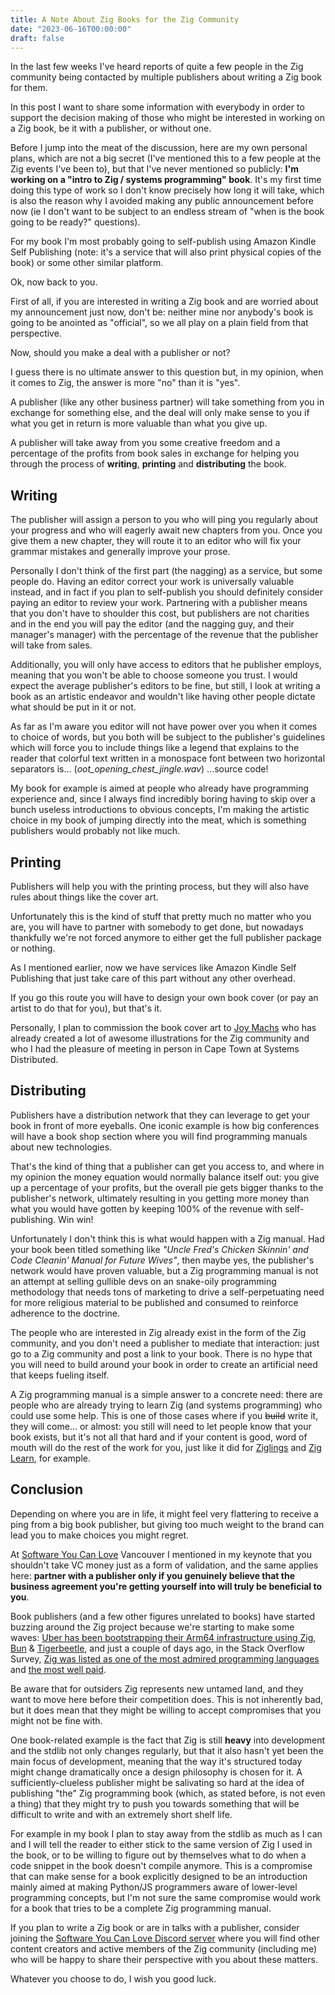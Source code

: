 ```yaml
---
title: A Note About Zig Books for the Zig Community
date: "2023-06-16T00:00:00"
draft: false
---
```

In the last few weeks I've heard reports of quite a few people in the Zig community being contacted by multiple publishers about writing a Zig book for them.

In this post I want to share some information with everybody 
in order to support the decision making of those who might be
interested in working on a Zig book, be it with a publisher, or
without one.

Before I jump into the meat of the discussion, here are my own personal plans, which are not a big secret (I've mentioned this to a few people at the Zig events I've been to), but that I've never mentioned so publicly: **I'm working on a "intro to Zig / systems programming" book**. It's my first time doing this type of work so I don't know precisely how long it will take, which is also the reason why I avoided making any public announcement before now (ie I don't want to be subject to an endless stream of "when is the book going to be ready?" questions). 

For my book I'm most probably going to self-publish using Amazon Kindle Self Publishing (note: it's a service that will also print physical copies of the book) or some other similar platform.

Ok, now back to you.

First of all, if you are interested in writing a Zig book and are worried about my announcement just now, don't be: neither mine nor anybody's book is going to be anointed as "official", so we all play on a plain field from that perspective.

Now, should you make a deal with a publisher or not? 

I guess there is no ultimate answer to this question but, in my opinion, when it comes to Zig, the answer is more "no" than it is "yes". 

A publisher (like any other business partner) will take something from you in exchange for something else, and the deal will only make sense to you if what you get in return is more valuable than what you give up.

A publisher will take away from you some creative freedom and a percentage of the profits from book sales in exchange for helping you through the process of **writing**, **printing** and **distributing** the book.

## Writing 

The publisher will assign a person to you who will ping you regularly about your progress and who will eagerly await new chapters from you. Once you give them a new chapter, they will route it to an editor who will fix your grammar mistakes and generally improve your prose.

Personally I don't think of the first part (the nagging) as a service, but some people do. Having an editor correct your work is universally valuable instead, and in fact if you plan to self-publish you should definitely consider paying an editor to review your work. Partnering with a publisher means that you don't have to shoulder this cost, but publishers are not charities and in the end you will pay the editor (and the nagging guy, and their manager's manager) with the percentage of the revenue that the publisher will take from sales.

Additionally, you will only have access to editors that he publisher employs, meaning that you won't be able to choose someone you trust. I would expect the average publisher's editors to be fine, but still, I look at writing a book as an artistic endeavor and wouldn't like having other people dictate what should be put in it or not. 

As far as I'm aware you editor will not have power over you when it comes to choice of words, but you both will be subject to the publisher's guidelines which will force you to include things like a legend that explains to the reader that colorful text written in a monospace font between two horizontal separators is... (*oot_opening_chest_jingle.wav*) ...source code!

My book for example is aimed at people who already have programming experience and, since I always find incredibly boring having to skip over a bunch useless introductions to obvious concepts, I'm making the artistic choice in my book of jumping directly into the meat, which is something publishers would probably not like much.

## Printing

Publishers will help you with the printing process, but they will also have rules about things like the cover art.

Unfortunately this is the kind of stuff that pretty much no matter who you are, you will have to partner with somebody to get done, but nowadays thankfully we're not forced anymore to either get the full publisher package or nothing. 

As I mentioned earlier, now we have services like Amazon Kindle Self Publishing that just take care of this part without any other overhead.

If you go this route you will have to design your own book cover (or pay an artist to do that for you), but that's it.

Personally, I plan to commission the book cover art to [Joy Machs](https://www.artstation.com/joymachs) who has already created a lot of awesome illustrations for the Zig community and who I had the pleasure of meeting in person in Cape Town at Systems Distributed.

## Distributing

Publishers have a distribution network that they can leverage to get your book in front of more eyeballs. One iconic example is how big conferences will have a book shop section where you will find programming manuals about new technologies. 

That's the kind of thing that a publisher can get you access to, and where in my opinion the money equation would normally balance itself out: you give up a percentage of your profits, but the overall pie gets bigger thanks to the publisher's network, ultimately resulting in you getting more money than what you would have gotten by keeping 100% of the revenue with self-publishing. Win win!

Unfortunately I don't think this is what would happen with a Zig manual. Had your book been titled something like *"Uncle Fred's Chicken Skinnin' and Code Cleanin' Manual for Future Wives"*, then maybe yes, the publisher's network would have proven valuable, but a Zig programming manual is not an attempt at selling gullible devs on an snake-oily programming methodology that needs tons of marketing to drive a self-perpetuating need for more religious material to be published and consumed to reinforce adherence to the doctrine.

The people who are interested in Zig already exist in the form of the Zig community, and you don't need a publisher to mediate that interaction: just go to a Zig community and post a link to your book. There is no hype that you will need to build around your book in order to create an artificial need that keeps fueling itself. 

A Zig programming manual is a simple answer to a concrete need: there are people who are already trying to learn Zig (and systems programming) who could use some help. This is one of those cases where if you ~~build~~ write it, they will come... or almost: you still will need to let people know that your book exists, but it's not all that hard and if your content is good, word of mouth will do the rest of the work for you, just like it did for [Ziglings](https://github.com/ratfactor/ziglings ) and [Zig Learn](https://ziglearn.org/), for example.

## Conclusion

Depending on where you are in life, it might feel very flattering to receive a ping from a big book publisher, but giving too much weight to the brand can lead you to make choices you might regret. 

At [Software You Can Love](https://softwareyoucan.love) Vancouver I mentioned in my keynote that you shouldn't take VC money just as a form of validation, and the same applies here: **partner with a publisher only if you genuinely believe that the business agreement you're getting yourself into will truly be beneficial to you**.

Book publishers (and a few other figures unrelated to books) have started buzzing around the Zig project because we're starting to make some waves: [Uber has been bootstrapping their Arm64 infrastructure using Zig](https://www.uber.com/en-IT/blog/bootstrapping-ubers-infrastructure-on-arm64-with-zig/), [Bun](https://bun.sh) & [Tigerbeetle](https://tigerbeetle.com), and just a couple of days ago, in the Stack Overflow Survey, [Zig was listed as one of the most admired programming languages](https://survey.stackoverflow.co/2023/#technology-admired-and-desired) and [the most well paid](https://survey.stackoverflow.co/2023/#technology-top-paying-technologies).

Be aware that for outsiders Zig represents new untamed land, and they want to move here before their competition does. This is not inherently bad, but it does mean that they might be willing to accept compromises that you might not be fine with.

One book-related example is the fact that Zig is still **heavy** into development and the stdlib not only changes regularly, but that it also hasn't yet been the main focus of development, meaning that the way it's structured today might change dramatically once a design philosophy is chosen for it. A sufficiently-clueless publisher might be salivating so hard at the idea of publishing "the" Zig programming book (which, as stated before, is not even a thing) that they might try to push you towards something that will be difficult to write and with an extremely short shelf life.

For example in my book I plan to stay away from the stdlib as much as I can and I will tell the reader to either stick to the same version of Zig I used in the book, or to be willing to figure out by themselves what to do when a code snippet in the book doesn't compile anymore. This is a compromise that can make sense for a book explicitly designed to be an introduction mainly aimed at making Python/JS programmers aware of lower-level programming concepts, but I'm not sure the same compromise would work for a book that tries to be a complete Zig programming manual.

If you plan to write a Zig book or are in talks with a publisher, consider joining the [Software You Can Love Discord server](https://discord.gg/dCJm5WCSm2) where you will find other content creators and active members of the Zig community (including me) who will be happy to share their perspective with you about these matters.

Whatever you choose to do, I wish you good luck. 